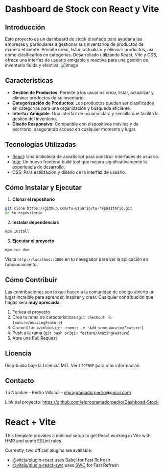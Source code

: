 # Dashboard de Stock con React y Vite

## Introducción

Este proyecto es un dashboard de stock diseñado para ayudar a las empresas y particulares a gestionar sus inventarios de productos de manera eficiente. Permite crear, listar, actualizar y eliminar productos, así como clasificarlos en categorías. Desarrollado utilizando React, Vite y CSS, ofrece una interfaz de usuario amigable y reactiva para una gestión de inventario fluida y efectiva.
![image](https://github.com/elprogramadorpedro/Dashboad-Stock/assets/44806088/f30e0d89-c975-4aa5-9c3d-504be57a3716)

## Características

- **Gestión de Productos**: Permite a los usuarios crear, listar, actualizar y eliminar productos de su inventario.
- **Categorización de Productos**: Los productos pueden ser clasificados en categorías para una organización y búsqueda eficiente.
- **Interfaz Amigable**: Una interfaz de usuario clara y sencilla que facilita la gestión del inventario.
- **Diseño Responsivo**: Compatible con dispositivos móviles y de escritorio, asegurando acceso en cualquier momento y lugar.

## Tecnologías Utilizadas

- [React](https://reactjs.org/): Una biblioteca de JavaScript para construir interfaces de usuario.
- [Vite](https://vitejs.dev/): Un nuevo frontend build tool que mejora significativamente la experiencia de desarrollo.
- CSS: Para estilización y diseño de la interfaz de usuario.

## Cómo Instalar y Ejecutar

1. **Clonar el repositorio**

```bash
git clone https://github.com/tu-usuario/tu-repositorio.git
cd tu-repositorio
```

2. **Instalar dependencias**

```bash
npm install
```

3. **Ejecutar el proyecto**

```bash
npm run dev
```

Visita `http://localhost:3000` en tu navegador para ver la aplicación en funcionamiento.

## Cómo Contribuir

Las contribuciones son lo que hacen a la comunidad de código abierto un lugar increíble para aprender, inspirar y crear. Cualquier contribución que hagas será **muy apreciada**.

1. Forkea el proyecto
2. Crea tu rama de características (`git checkout -b feature/AmazingFeature`)
3. Commit tus cambios (`git commit -m 'Add some AmazingFeature'`)
4. Push a la rama (`git push origin feature/AmazingFeature`)
5. Abre una Pull Request

## Licencia

Distribuido bajo la Licencia MIT. Ver `LICENSE` para más información.

## Contacto

Tu Nombre - Pedro Villalba - elprogramadorpedro@gmail.com

Link del proyecto: https://github.com/elprogramadorpedro/Dashboad-Stock

# React + Vite

This template provides a minimal setup to get React working in Vite with HMR and some ESLint rules.

Currently, two official plugins are available:

- [@vitejs/plugin-react](https://github.com/vitejs/vite-plugin-react/blob/main/packages/plugin-react/README.md) uses [Babel](https://babeljs.io/) for Fast Refresh
- [@vitejs/plugin-react-swc](https://github.com/vitejs/vite-plugin-react-swc) uses [SWC](https://swc.rs/) for Fast Refresh
